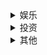 <details>
    <summary>娱乐</summary>
        <div><a href="https://www.bilibili.com">哔哩哔哩</a></div>
        <div><a href="https://wiki.biligame.com/cq/首页">克鲁赛德战记</a></div>
</details> 
<details>
    <summary>投资</summary>
        <div><a href="https://www.cls.cn/">股票 - 资料 - 财联社</a></div>
        <div><a href="https://xueqiu.com/">股票 - 论坛 - 雪球网</a></div>
        <div><a href="http://www.cninfo.com.cn/new/index"> 股票 - 财报 - 巨潮资讯网</a></div>
        <div><a href="https://www.1234567.com.cn/">基金 - 天天基金</a></div>
        <div><a href="https://www.csindex.com.cn/sse#/">基金 - 中证指数</a></div>
        <div><a href="https://www.morningstar.cn/quickrank/default.aspx/">基金 - 晨星网</a></div>
        <div><a href="https://www.jisilu.cn/">债券 - 集思录</a></div>
        <div><a href="https://robo.datayes.com/">研报 - 萝卜投研</a></div>
        <div><a href="https://www.chyxx.com/">研报 - 智研咨询</a></div>
        <div><a href="https://www.questmobile.com.cn/">研报 - QuestMobile</a></div>
        <div><a href="https://www.investopedia.com/">百科 - Investopedia</a></div>
        <div><a href="http://www.iwencai.com/stockpick/index">数据 - i问财</a></div>
        <div><a href="https://legulegu.com/">数据 - 乐咕乐股</a></div>
        <div><a href="https://wglh.com/">数据 - 乌龟量化</a></div>
</details> 
<details>
    <summary>其他</summary>
        <div><a href="https://www.maigoo.com/">Maigoo - 品牌排名查询</a></div>
</details> 
